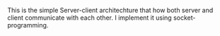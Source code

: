 This is the simple Server-client architechture that how both server and client communicate with each other. I implement it using socket-programming.
